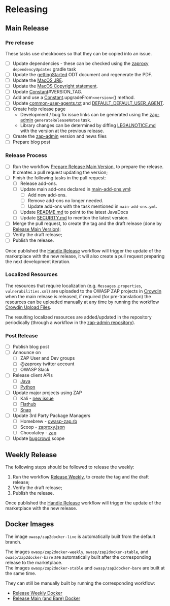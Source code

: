 # Releasing

## Main Release

### Pre release

These tasks use checkboxes so that they can be copied into an issue.

- [ ] Update dependencies - these can be checked using the [zaproxy](https://github.com/zaproxy/zaproxy) `dependencyUpdates` gradle task
- [ ] Update the [gettingStarted](https://github.com/zaproxy/zap-extensions/tree/main/addOns/gettingStarted) ODT document and regenerate the PDF.
- [ ] Update the [MacOS JRE](https://github.com/zaproxy/zaproxy/blob/main/buildSrc/src/main/kotlin/org/zaproxy/zap/distributions.gradle.kts).
- [ ] Update the [MacOS Copyright statement](https://github.com/zaproxy/zaproxy/blob/main/zap/src/main/macOS/OWASP%20ZAP.app/Contents/Info.plist).
- [ ] Update [Constant](https://github.com/zaproxy/zaproxy/blob/main/zap/src/main/java/org/parosproxy/paros/Constant.java)#VERSION_TAG.
- [ ] Add and use a [Constant](https://github.com/zaproxy/zaproxy/blob/main/zap/src/main/java/org/parosproxy/paros/Constant.java).upgradeFrom`<version>`() method.
- [ ] Update [common-user-agents.txt](https://github.com/zaproxy/zap-extensions/blob/main/addOns/network/src/main/resources/org/zaproxy/addon/network/internal/client/common-user-agents.txt) and [DEFAULT_DEFAULT_USER_AGENT](https://github.com/zaproxy/zap-extensions/blob/main/addOns/network/src/main/java/org/zaproxy/addon/network/ConnectionOptions.java).
- [ ] Create help release page
  - Development / bug fix issue links can be generated using the [zap-admin](https://github.com/zaproxy/zap-admin) `generateReleaseNotes` task.
  - Library changes can be determined by diffing [LEGALNOTICE.md](https://github.com/zaproxy/zaproxy/blob/main/LEGALNOTICE.md) with the version at the previous release.
- [ ] Create the [zap-admin](https://github.com/zaproxy/zap-admin) version and news files
- [ ] Prepare blog post

### Release Process

- [ ] Run the workflow [Prepare Release Main Version](https://github.com/zaproxy/zaproxy/actions/workflows/prepare-release-main-version.yml),     to prepare the release. It creates a pull request updating the version;
- [ ] Finish the following tasks in the pull request:
  - [ ] Release add-ons.
  - [ ] Update main add-ons declared in [main-add-ons.yml](https://github.com/thc202/zaproxy/blob/main/zap/src/main/main-add-ons.yml):
     - [ ] Add new add-ons.
     - [ ] Remove add-ons no longer needed.
     - [ ] Update add-ons with the task mentioned in `main-add-ons.yml`.
  - [ ] Update [README.md](https://github.com/zaproxy/zaproxy/blob/main/README.md) to point to the latest JavaDocs
  - [ ] Update [SECURITY.md](https://github.com/zaproxy/zaproxy/blob/main/SECURITY.md) to mention the latest version.
- [ ] Merge the pull request, to create the tag and the draft release (done by [Release Main Version](https://github.com/zaproxy/zaproxy/actions/workflows/release-main-version.yml));
- [ ] Verify the draft release;
- [ ] Publish the release.

Once published the [Handle Release](https://github.com/zaproxy/zaproxy/actions/workflows/handle-release.yml) workflow
will trigger the update of the marketplace with the new release, it will also create a pull request preparing the next
development iteration.

### Localized Resources

The resources that require localization (e.g. `Messages.properties`, `vulnerabilities.xml`) are uploaded to the OWASP ZAP projects in
[Crowdin](https://crowdin.com/) when the main release is released, if required (for pre-translation) the resources can be uploaded manually
at any time by running the workflow [Crowdin Upload Files](https://github.com/zaproxy/zaproxy/actions/workflows/crowdin-upload-files.yml).

The resulting localized resources are added/updated in the repository periodically (through a workflow in the
[zap-admin repository](https://github.com/zaproxy/zap-admin/)).

### Post Release

- [ ] Publish blog post
- [ ] Announce on
  - [ ] ZAP User and Dev groups
  - [ ] @zaproxy twitter account
  - [ ] OWASP Slack
- [ ] Release client APIs
  - [ ] [Java](https://github.com/zaproxy/zap-api-java/blob/main/RELEASING.md)
  - [ ] [Python](https://github.com/zaproxy/zap-api-python/blob/master/RELEASING.md)
- [ ] Update major projects using ZAP
  - [ ] Kali - [new issue](https://bugs.kali.org/)
  - [ ] [Flathub](https://github.com/flathub/org.zaproxy.ZAP)
  - [ ] [Snap](https://github.com/zaproxy/zaproxy/tree/main/snap)
- [ ] Update 3rd Party Package Managers 
  - [ ] Homebrew - [owasp-zap.rb](https://github.com/Homebrew/homebrew-cask/blob/master/Casks/owasp-zap.rb)
  - [ ] Scoop - [zaproxy.json](https://github.com/ScoopInstaller/Extras/blob/master/bucket/zaproxy.json)
  - [ ] Chocolatey - [zap](https://community.chocolatey.org/packages/zap)
- [ ] Update [bugcrowd](https://bugcrowd.com/owaspzap) scope

## Weekly Release

The following steps should be followed to release the weekly:
 1. Run the workflow [Release Weekly](https://github.com/zaproxy/zaproxy/actions/workflows/release-weekly.yml),
    to create the tag and the draft release;
 2. Verify the draft release;
 3. Publish the release.

Once published the [Handle Release](https://github.com/zaproxy/zaproxy/actions/workflows/handle-release.yml) workflow
will trigger the update of the marketplace with the new release.

## Docker Images

The image `owasp/zap2docker-live` is automatically built from the default branch.

The images `owasp/zap2docker-weekly`, `owasp/zap2docker-stable`, and `owasp/zap2docker-bare` are automatically built
after the corresponding release to the marketplace.  
The images `owasp/zap2docker-stable` and `owasp/zap2docker-bare` are built at the same time.

They can still be manually built by running the corresponding workflow:
 - [Release Weekly Docker](https://github.com/zaproxy/zaproxy/actions/workflows/release-weekly-docker.yml)
 - [Release Main (and Bare) Docker](https://github.com/zaproxy/zaproxy/actions/workflows/release-main-docker.yml)

